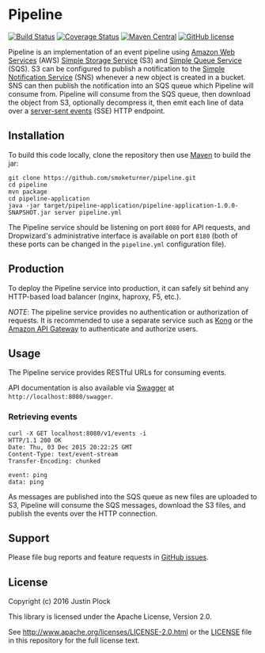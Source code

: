 Pipeline
========
[![Build Status](https://travis-ci.org/smoketurner/pipeline.svg?branch=master)](https://travis-ci.org/smoketurner/pipeline)
[![Coverage Status](https://coveralls.io/repos/smoketurner/pipeline/badge.svg?branch=master&service=github)](https://coveralls.io/github/smoketurner/pipeline?branch=master)
[![Maven Central](https://img.shields.io/maven-central/v/com.smoketurner.pipeline/notification-parent.svg?style=flat-square)](https://maven-badges.herokuapp.com/maven-central/com.smoketurner.pipeline/pipeline-parent/)
[![GitHub license](https://img.shields.io/github/license/smoketurner/pipeline.svg?style=flat-square)](https://github.com/smoketurner/pipeline/tree/master)

Pipeline is an implementation of an event pipeline using [Amazon Web Services](https://aws.amazon.com) (AWS) [Simple Storage Service](http://aws.amazon.com/s3/) (S3) and [Simple Queue Service](http://aws.amazon.com/sqs/) (SQS). S3 can be configured to publish a notification to the [Simple Notification Service](http://aws.amazon.com/sns/) (SNS) whenever a new object is created in a bucket. SNS can then publish the notification into an SQS queue which Pipeline will consume from. Pipeline will consume from the SQS queue, then download the object from S3, optionally decompress it, then emit each line of data over a [server-sent events](https://en.wikipedia.org/wiki/Server-sent_events) (SSE) HTTP endpoint.

Installation
------------
To build this code locally, clone the repository then use [Maven](https://maven.apache.org/guides/getting-started/maven-in-five-minutes.html) to build the jar:
```
git clone https://github.com/smoketurner/pipeline.git
cd pipeline
mvn package
cd pipeline-application
java -jar target/pipeline-application/pipeline-application-1.0.0-SNAPSHOT.jar server pipeline.yml
```

The Pipeline service should be listening on port `8080` for API requests, and Dropwizard's administrative interface is available on port `8180` (both of these ports can be changed in the `pipeline.yml` configuration file).

Production
----------
To deploy the Pipeline service into production, it can safely sit behind any HTTP-based load balancer (nginx, haproxy, F5, etc.).

*NOTE*: The pipeline service provides no authentication or authorization of requests. It is recommended to use a separate service such as [Kong](http://www.getkong.org) or the [Amazon API Gateway](https://aws.amazon.com/api-gateway/) to authenticate and authorize users.

Usage
-----
The Pipeline service provides RESTful URLs for consuming events.

API documentation is also available via [Swagger](http://swagger.io) at `http://localhost:8080/swagger`.

### Retrieving events

```
curl -X GET localhost:8080/v1/events -i
HTTP/1.1 200 OK
Date: Thu, 03 Dec 2015 20:22:25 GMT
Content-Type: text/event-stream
Transfer-Encoding: chunked

event: ping
data: ping
```

As messages are published into the SQS queue as new files are uploaded to S3, Pipeline will consume the SQS messages, download the S3 files, and publish the events over the HTTP connection.

Support
-------

Please file bug reports and feature requests in [GitHub issues](https://github.com/smoketurner/pipeline/issues).


License
-------

Copyright (c) 2016 Justin Plock

This library is licensed under the Apache License, Version 2.0.

See http://www.apache.org/licenses/LICENSE-2.0.html or the [LICENSE](LICENSE) file in this repository for the full license text.
